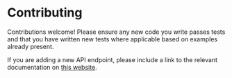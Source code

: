 # Contributing

Contributions welcome! Please ensure any new code you write passes tests
and that you have written new tests where applicable based on examples
already present.

If you are adding a new API endpoint, please include a link to the relevant
documentation on [this website](https://marketplace.zoom.us/docs/api-reference/zoom-api/).

